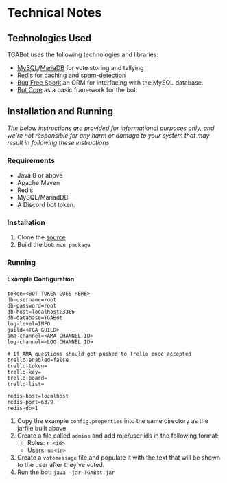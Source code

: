 # Technical Notes

## Technologies Used

TGABot uses the following technologies and libraries:

* [MySQL](https://www.mysql.com)/[MariaDB](https://www.mariadb.com) for vote storing and tallying
* [Redis](https://redis.io) for caching and spam-detection
* [Bug Free Spork](https://github.com/mrkirby153/bug-free-spork) an ORM for interfacing with the MySQL database.
* [Bot Core](https://github.com/mrkirby153/bot-core) as a basic framework for the bot.

## Installation and Running

_The below instructions are provided for informational purposes only, and we're not responsible for any harm or damage to your system that may result in following these instructions_

### Requirements

* Java 8 or above
* Apache Maven
* Redis
* MySQL/MariadDB
* A Discord bot token.

### Installation

1. Clone the [source](https://github.com/mrkirby153/tgabot)
2. Build the bot: `mvn package`

### Running

#### Example Configuration

```properties
token=<BOT TOKEN GOES HERE>
db-username=root
db-password=root
db-host=localhost:3306
db-database=TGABot
log-level=INFO
guild=<TGA GUILD>
ama-channel=<AMA CHANNEL ID>
log-channel=<LOG CHANNEL ID>

# If AMA questions should get pushed to Trello once accepted
trello-enabled=false
trello-token=
trello-key=
trello-board=
trello-list=

redis-host=localhost
redis-port=6379
redis-db=1
```

1. Copy the example `config.properties` into the same directory as the jarfile built above
2. Create a file called `admins` and add role/user ids in the following format:
    * Roles: `r:<id>`
    * Users: `u:<id>`
3. Create a `votemessage` file and populate it with the text that will be shown to the user after they've voted.
4. Run the bot: `java -jar TGABot.jar`